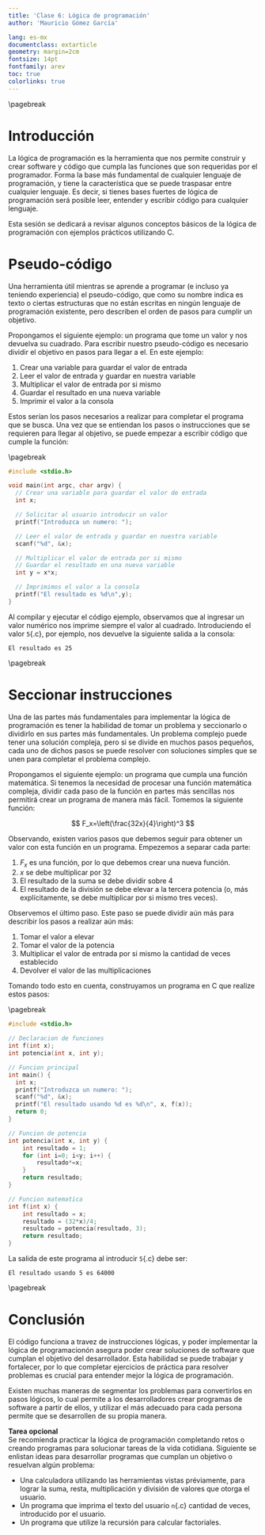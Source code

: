```yaml
---
title: 'Clase 6: Lógica de programación'
author: 'Mauricio Gómez García'

lang: es-mx
documentclass: extarticle
geometry: margin=2cm
fontsize: 14pt
fontfamily: arev
toc: true
colorlinks: true
---
```


\pagebreak

# Introducción

La lógica de programación es la herramienta que nos permite construir y crear software y código que cumpla las funciones que son requeridas por el programador. Forma la base más fundamental de cualquier lenguaje de programación, y tiene la característica que se puede traspasar entre cualquier lenguaje. Es decir, si tienes bases fuertes de lógica de programación será posible leer, entender y escribir código para cualquier lenguaje.

Esta sesión se dedicará a revisar algunos conceptos básicos de la lógica de programación con ejemplos prácticos utilizando C.

# Pseudo-código

Una herramienta útil mientras se aprende a programar (e incluso ya teniendo experiencia) el pseudo-código, que como su nombre indica es texto o ciertas estructuras que no están escritas en ningún lenguaje de programación existente, pero describen el orden de pasos para cumplir un objetivo.

Propongamos el siguiente ejemplo: un programa que tome un valor y nos devuelva su cuadrado. Para escribir nuestro pseudo-código es necesario dividir el objetivo en pasos para llegar a el. En este ejemplo:

1) Crear una variable para guardar el valor de entrada
2) Leer el valor de entrada y guardar en nuestra variable
3) Multiplicar el valor de entrada por si mismo
4) Guardar el resultado en una nueva variable
5) Imprimir el valor a la consola

Estos serían los pasos necesarios a realizar para completar el programa que se busca. Una vez que se entiendan los pasos o instrucciones que se requieren para llegar al objetivo, se puede empezar a escribir código que cumple la función:

\pagebreak

```c
#include <stdio.h>

void main(int argc, char argv) {
  // Crear una variable para guardar el valor de entrada
  int x;

  // Solicitar al usuario introducir un valor
  printf("Introduzca un numero: ");

  // Leer el valor de entrada y guardar en nuestra variable
  scanf("%d", &x);

  // Multiplicar el valor de entrada por si mismo
  // Guardar el resultado en una nueva variable
  int y = x*x;

  // Imprimimos el valor a la consola
  printf("El resultado es %d\n",y);
}

```
Al compilar y ejecutar el código ejemplo, observamos que al ingresar un valor numérico nos imprime siempre el valor al cuadrado. Introduciendo el valor `5`{.c}, por ejemplo, nos devuelve la siguiente salida a la consola:

```plaintext
El resultado es 25
```

\pagebreak

# Seccionar instrucciones

Una de las partes más fundamentales para implementar la lógica de programación es tener la habilidad de tomar un problema y seccionarlo o dividirlo en sus partes más fundamentales. Un problema complejo puede tener una solución compleja, pero si se divide en muchos pasos pequeños, cada uno de dichos pasos se puede resolver con soluciones simples que se unen para completar el problema complejo.

Propongamos el siguiente ejemplo: un programa que cumpla una función matemática. Si tenemos la necesidad de procesar una función matemática compleja, dividir cada paso de la función en partes más sencillas nos permitirá crear un programa de manera más fácil. Tomemos la siguiente función: 

$$
F_x=\left(\frac{32x}{4}\right)^3
$$

Observando, existen varios pasos que debemos seguir para obtener un valor con esta función en un programa. Empezemos a separar cada parte:

1) $F_x$ es una función, por lo que debemos crear una nueva función.
2) $x$ se debe multiplicar por $32$
3) El resultado de la suma se debe dividir sobre $4$
4) El resultado de la división se debe elevar a la tercera potencia (o, más explícitamente, se debe multiplicar por si mismo tres veces).

Observemos el último paso. Este paso se puede dividir aún más para describir los pasos a realizar aún más:

1) Tomar el valor a elevar
2) Tomar el valor de la potencia
3) Multiplicar el valor de entrada por si mismo la cantidad de veces establecido
4) Devolver el valor de las multiplicaciones

Tomando todo esto en cuenta, construyamos un programa en C que realize estos pasos:

\pagebreak

```c
#include <stdio.h>

// Declaracion de funciones
int f(int x);
int potencia(int x, int y);

// Funcion principal
int main() {
  int x;
  printf("Introduzca un numero: ");
  scanf("%d", &x);
  printf("El resultado usando %d es %d\n", x, f(x));
  return 0;
}

// Funcion de potencia
int potencia(int x, int y) {
    int resultado = 1;
    for (int i=0; i<y; i++) {
        resultado*=x;
    }
    return resultado;
}

// Funcion matematica
int f(int x) {
    int resultado = x;
    resultado = (32*x)/4;
    resultado = potencia(resultado, 3);
    return resultado;
}
```

La salida de este programa al introducir `5`{.c} debe ser:

```plaintext
El resultado usando 5 es 64000
```

\pagebreak

# Conclusión

El código funciona a travez de instrucciones lógicas, y poder implementar la lógica de programacionón asegura poder crear soluciones de software que cumplan el objetivo del desarrollador. Esta habilidad se puede trabajar y fortalecer, por lo que completar ejercicios de práctica para resolver problemas es crucial para entender mejor la lógica de programación.

Existen muchas maneras de segmentar los problemas para convertirlos en pasos lógicos, lo cual permite a los desarrolladores crear programas de software a partir de ellos, y utilizar el más adecuado para cada persona permite que se desarrollen de su propia manera. 

**Tarea opcional**\
Se recomienda practicar la lógica de programación completando retos o creando programas para solucionar tareas de la vida cotidiana. Siguiente se enlistan ideas para desarrollar programas que cumplan un objetivo o resuelvan algún problema:

-  Una calculadora utilizando las herramientas vistas préviamente, para lograr la suma, resta, multiplicación y división de valores que otorga el usuario.
- Un programa que imprima el texto del usuario `n`{.c} cantidad de veces, introducido por el usuario.
- Un programa que utilize la recursión para calcular factoriales.
